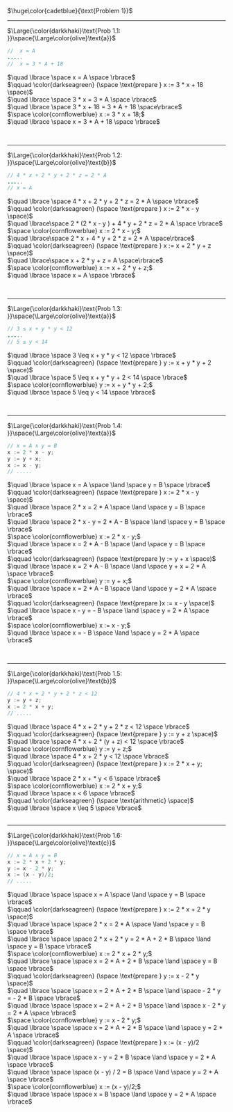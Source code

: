 $\huge\color{cadetblue}{\text{Problem 1}}$

---------------

$\Large{\color{darkkhaki}\text{Prob 1.1: }}\space{\Large\color{olive}\text{a}}$

```java
//  x = A 
.....
//  x = 3 * A + 18 
```

$\quad \lbrace \space x = A \space \rbrace$  
$\qquad \color{darkseagreen} (\space \text{prepare } x := 3 * x + 18 \space)$  
$\quad \lbrace \space 3 * x = 3 * A  \space \rbrace$  
$\quad \lbrace \space 3 * x + 18 = 3 * A + 18 \space\rbrace$  
$\space \color{cornflowerblue} x := 3 * x + 18;$  
$\quad \lbrace \space x = 3 * A + 18 \space \rbrace$  

<br/>

---------------

$\Large{\color{darkkhaki}\text{Prob 1.2: }}\space{\Large\color{olive}\text{b}}$

```java
// 4 * x + 2 * y + 2 * z = 2 * A 
.....
// x = A 
```

$\quad \lbrace \space 4 * x + 2 * y + 2 * z = 2 * A \space \rbrace$  
$\qquad \color{darkseagreen} (\space \text{prepare } x := 2 * x - y \space)$  
$\quad \lbrace\space 2 * (2 * x - y ) + 4 * y + 2 * z = 2 * A \space \rbrace$  
$\space \color{cornflowerblue} x := 2 * x - y;$  
$\quad \lbrace\space 2 * x + 4 * y + 2 * z = 2 * A \space\rbrace$  
$\qquad \color{darkseagreen} (\space \text{prepare } x := x + 2 * y + z \space)$  
$\quad \lbrace\space x + 2 * y + z = A \space\rbrace$  
$\space \color{cornflowerblue} x := x + 2 * y + z;$  
$\quad \lbrace \space x = A \space \rbrace$  

<br/>

---------------

$\Large{\color{darkkhaki}\text{Prob 1.3: }}\space{\Large\color{olive}\text{a}}$

```java
// 3 ≤ x + y * y < 12 
.....
// 5 ≤ y < 14
```

$\quad \lbrace \space 3 \leq x + y * y < 12 \space \rbrace$  
$\qquad \color{darkseagreen} (\space \text{prepare } y := x + y * y + 2 \space)$  
$\quad \lbrace \space 5 \leq x + y * y + 2 < 14 \space \rbrace$  
$\space \color{cornflowerblue} y := x + y * y + 2;$  
$\quad \lbrace \space 5 \leq y < 14 \space \rbrace$  

<br/>

---------------

$\Large{\color{darkkhaki}\text{Prob 1.4: }}\space{\Large\color{olive}\text{a}}$

```java
// x = A ∧ y = B 
x := 2 * x - y;  
y := y + x;  
x := x - y;  
// .....
```

$\quad \lbrace \space x = A \space \land \space y = B \space \rbrace$  
$\qquad \color{darkseagreen} (\space \text{prepare } x := 2 * x - y \space)$  
$\quad \lbrace \space 2 * x = 2 * A \space \land \space y = B \space \rbrace$  
$\quad \lbrace \space 2 * x - y = 2 * A - B \space \land \space y = B \space \rbrace$  
$\space \color{cornflowerblue} x := 2 * x - y;$  
$\quad \lbrace \space x = 2 * A - B \space \land \space y = B \space \rbrace$  
$\qquad \color{darkseagreen} (\space \text{prepare }y := y + x \space)$  
$\quad \lbrace \space x = 2 * A - B \space \land \space y + x = 2 * A \space \rbrace$  
$\space \color{cornflowerblue} y := y + x;$  
$\quad \lbrace \space x = 2 * A - B \space \land \space y = 2 * A \space \rbrace$  
$\qquad \color{darkseagreen} (\space \text{prepare }x := x - y \space)$  
$\quad \lbrace \space x - y = - B \space \land \space y = 2 * A \space \rbrace$  
$\space \color{cornflowerblue} x := x - y;$  
$\quad \lbrace \space x = - B \space \land \space y = 2 * A \space \rbrace$  

<br/>

---------------

$\Large{\color{darkkhaki}\text{Prob 1.5: }}\space{\Large\color{olive}\text{b}}$

```java
// 4 * x + 2 * y + 2 * z < 12 
y := y + z;  
x := 2 * x + y;  
// .....
```

$\quad \lbrace \space 4 * x + 2 * y + 2 * z < 12  \space \rbrace$  
$\qquad \color{darkseagreen} (\space \text{prepare } y := y + z \space)$  
$\quad \lbrace \space 4 * x + 2 * (y + z) < 12 \space \rbrace$  
$\space \color{cornflowerblue} y := y + z;$  
$\quad \lbrace \space 4 * x + 2 * y < 12 \space \rbrace$  
$\qquad \color{darkseagreen} (\space \text{prepare } x := 2 * x + y;  \space)$  
$\quad \lbrace \space 2 * x + * y < 6 \space \rbrace$  
$\space \color{cornflowerblue} x := 2 * x + y;$  
$\quad \lbrace \space x < 6 \space \rbrace$  
$\qquad \color{darkseagreen} (\space \text{arithmetic} \space)$  
$\quad \lbrace \space x \leq 5 \space \rbrace$  
<br/>

---------------

$\Large{\color{darkkhaki}\text{Prob 1.6: }}\space{\Large\color{olive}\text{c}}$

```java
// x = A ∧ y = B 
x := 2 * x + 2 * y;  
y := x - 2 * y;  
x := (x - y)/2;  
// .....
```

$\quad \lbrace \space \space x = A \space \land \space y = B \space \rbrace$  
$\qquad \color{darkseagreen} (\space \text{prepare } x := 2 * x + 2 * y \space)$  
$\quad \lbrace \space \space 2 * x = 2 * A \space \land \space y = B \space \rbrace$  
$\quad \lbrace \space \space 2 * x + 2 * y = 2 * A + 2 * B \space \land \space y = B \space \rbrace$  
$\space \color{cornflowerblue} x := 2 * x + 2 * y;$  
$\quad \lbrace \space \space x = 2 * A + 2 * B \space \land \space y = B \space \rbrace$  
$\qquad \color{darkseagreen} (\space \text{prepare } y := x - 2 * y \space)$  
$\quad \lbrace \space \space x = 2 * A + 2 * B \space \land \space - 2 * y = - 2 * B \space \rbrace$  
$\quad \lbrace \space \space x = 2 * A + 2 * B \space \land \space x - 2 * y = 2 * A \space \rbrace$  
$\space \color{cornflowerblue} y := x - 2 * y;$  
$\quad \lbrace \space \space x = 2 * A + 2 * B \space \land \space y = 2 * A \space \rbrace$  
$\qquad \color{darkseagreen} (\space \text{prepare } x := (x - y)/2 \space)$  
$\quad \lbrace \space \space x - y = 2 * B \space \land \space y = 2 * A \space \rbrace$  
$\quad \lbrace \space \space (x - y) / 2 = B \space \land \space y = 2 * A \space \rbrace$  
$\space \color{cornflowerblue} x := (x - y)/2;$  
$\quad \lbrace \space \space x = B \space \land \space y = 2 * A \space \rbrace$  

<br/>
